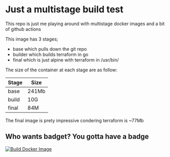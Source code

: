 # Just a multistage build test

This repo is just me playing around with multistage docker images and a bit of github actions

This image has 3 stages;

* base which pulls down the git repo
* builder which builds terraform in go
* final which is just alpine with terraform in /usr/bin/

The size of the container at each stage are as follow:

| Stage       | Size        |
| ----------- | ----------- |
| base        | 241Mb       |
| build       | 10G         |
| final       | 84M         |

The final image is prety impressive condering terraform is ~77Mb

## Who wants badget? You gotta have a badge

[![Build Docker Image](https://github.com/adamjdeacon/multistage-docker/actions/workflows/docker.yml/badge.svg)](https://github.com/adamjdeacon/multistage-docker/actions/workflows/docker.yml)
